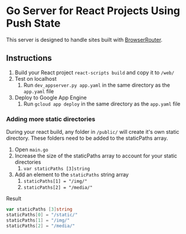# Go Server for React Projects Using Push State
This server is designed to handle sites built with [BrowserRouter](https://reacttraining.com/react-router/web/api/BrowserRouter).

## Instructions
1. Build your React project `react-scripts build` and copy it to `/web/`
1. Test on localhost 
    1. Run `dev_appserver.py app.yaml` in the same directory as the `app.yaml` file
1. Deploy to Google App Engine
    1. Run `gcloud app deploy` in the same directory as the `app.yaml` file
    
### Adding more static directories 
During your react build, any folder in `/public/` will create it's own static directory. These folders need 
to be added to the staticPaths array.   
1. Open `main.go`
1. Increase the size of the staticPaths array to account for your static directories
    1. `var staticPaths [3]string` 
1. Add an element to the `staticPaths` string array
    1. `staticPaths[1] = "/img/"`
    1. `staticPaths[2] = "/media/"`

       
Result
```go
var staticPaths [3]string
staticPaths[0] = "/static/"
staticPaths[1] = "/img/"
staticPaths[2] = "/media/"
```